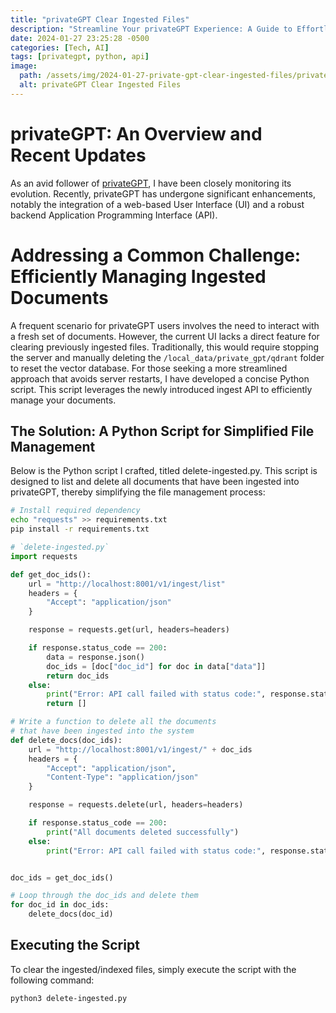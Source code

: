 ```yaml
---
title: "privateGPT Clear Ingested Files"
description: "Streamline Your privateGPT Experience: A Guide to Effortlessly Clearing Ingested Files with a Custom Python Script"
date: 2024-01-27 23:25:28 -0500
categories: [Tech, AI]
tags: [privategpt, python, api]
image:
  path: /assets/img/2024-01-27-private-gpt-clear-ingested-files/private-gpt.png
  alt: privateGPT Clear Ingested Files
---
```


# privateGPT: An Overview and Recent Updates

As an avid follower of [privateGPT](https://github.com/imartinez/privateGPT), I have been closely monitoring its evolution. Recently, privateGPT has undergone significant enhancements, notably the integration of a web-based User Interface (UI) and a robust backend Application Programming Interface (API).

# Addressing a Common Challenge: Efficiently Managing Ingested Documents

A frequent scenario for privateGPT users involves the need to interact with a fresh set of documents. However, the current UI lacks a direct feature for clearing previously ingested files. Traditionally, this would require stopping the server and manually deleting the `/local_data/private_gpt/qdrant` folder to reset the vector database. For those seeking a more streamlined approach that avoids server restarts, I have developed a concise Python script. This script leverages the newly introduced ingest API to efficiently manage your documents.

## The Solution: A Python Script for Simplified File Management

Below is the Python script I crafted, titled delete-ingested.py. This script is designed to list and delete all documents that have been ingested into privateGPT, thereby simplifying the file management process:

```bash
# Install required dependency
echo "requests" >> requirements.txt
pip install -r requirements.txt
```

```python
# `delete-ingested.py`
import requests

def get_doc_ids():
    url = "http://localhost:8001/v1/ingest/list"
    headers = {
        "Accept": "application/json"
    }

    response = requests.get(url, headers=headers)

    if response.status_code == 200:
        data = response.json()
        doc_ids = [doc["doc_id"] for doc in data["data"]]
        return doc_ids
    else:
        print("Error: API call failed with status code:", response.status_code)
        return []

# Write a function to delete all the documents
# that have been ingested into the system
def delete_docs(doc_ids):
    url = "http://localhost:8001/v1/ingest/" + doc_ids
    headers = {
        "Accept": "application/json",
        "Content-Type": "application/json"
    }

    response = requests.delete(url, headers=headers)

    if response.status_code == 200:
        print("All documents deleted successfully")
    else:
        print("Error: API call failed with status code:", response.status_code)


doc_ids = get_doc_ids()

# Loop through the doc_ids and delete them
for doc_id in doc_ids:
    delete_docs(doc_id)
```

## Executing the Script
To clear the ingested/indexed files, simply execute the script with the following command:

```bash
python3 delete-ingested.py
```